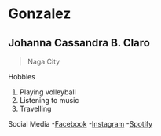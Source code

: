 # Gonzalez
## Johanna Cassandra B. Claro
> Naga City

Hobbies
1. Playing volleyball
2. Listening to music
3. Travelling

Social Media
-[Facebook](https://www.facebook.com/johannacassandra.claro.1/)
-[Instagram](https://www.instagram.com/ohmhnn/)
-[Spotify](https://open.spotify.com/?flow_ctx=b86d365c-feab-4285-bd13-64d1a8d94a6a%3A1726487122)
